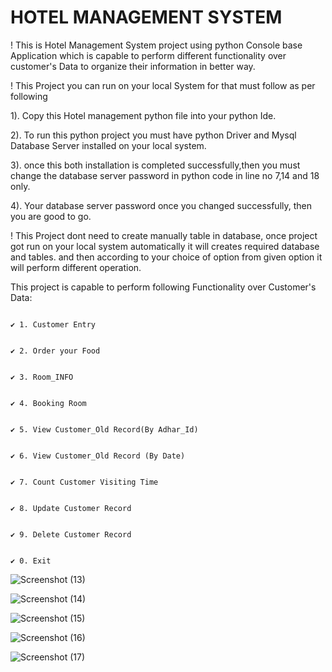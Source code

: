                                                         
# HOTEL MANAGEMENT SYSTEM #

! This is Hotel Management System project using python Console base Application which is capable to perform different functionality over customer's Data to organize their information in better way.

! This Project you can run on your local System for that must follow as per following 

1). Copy this Hotel management python file into your python Ide.

2). To run this python project you must have python Driver and Mysql Database Server installed on your local system.

3). once this both installation is completed successfully,then you must change the database server password in python code in line no 7,14 and 18 only.

4). Your database server password once you changed successfully, then you are good to go.

! This Project dont need to create manually table in database, once project got run on your local system automatically it will creates required database and tables. and then according to your choice
  of option from given option it will perform different operation.

  This project is capable to perform following Functionality over Customer's Data:
                                                                              
                                                                              ✔ 1. Customer Entry
                                                                              
                                                                              ✔ 2. Order your Food
                                                                              
                                                                              ✔ 3. Room_INFO
                                                                              
                                                                              ✔ 4. Booking Room
                                                                              
                                                                              ✔ 5. View Customer_Old Record(By Adhar_Id)
                                                                              
                                                                              ✔ 6. View Customer_Old Record (By Date)
                                                                              
                                                                              ✔ 7. Count Customer Visiting Time
                                                                              
                                                                              ✔ 8. Update Customer Record
                                                                              
                                                                              ✔ 9. Delete Customer Record
                                                                              
                                                                              ✔ 0. Exit
        

 
![Screenshot (13)](https://github.com/rohit4166/Hotel_Management/assets/129392163/aa466c0a-2543-412f-83c0-2cf3d2a1094e)

![Screenshot (14)](https://github.com/rohit4166/Hotel_Management/assets/129392163/a34c0062-fdaa-499d-8881-85e15ad3e10d)

![Screenshot (15)](https://github.com/rohit4166/Hotel_Management/assets/129392163/ef32f5cd-f9f5-4a25-bd75-19b996426bf7)

![Screenshot (16)](https://github.com/rohit4166/Hotel_Management/assets/129392163/b89cf169-a41f-4fc7-be09-ea5e56647018)

![Screenshot (17)](https://github.com/rohit4166/Hotel_Management/assets/129392163/a8d64085-e47c-4e76-b6fd-83918175ba41)
